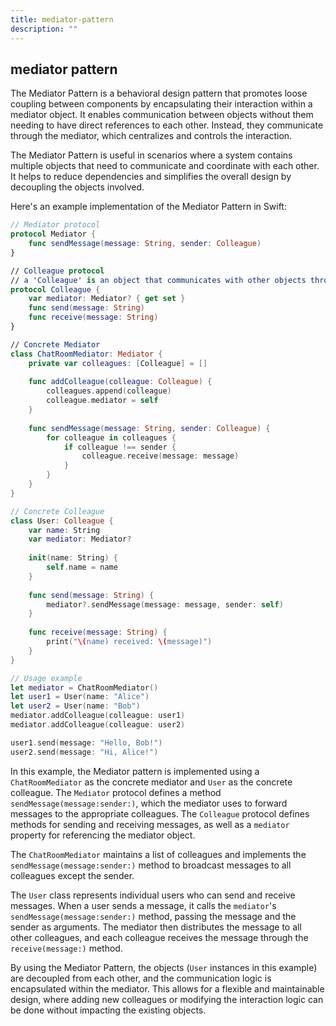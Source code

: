 ```yaml
---
title: mediator-pattern
description: ""
---
```

## mediator pattern

The Mediator Pattern is a behavioral design pattern that promotes loose coupling between components by encapsulating their interaction within a mediator object. It enables communication between objects without them needing to have direct references to each other. Instead, they communicate through the mediator, which centralizes and controls the interaction.

The Mediator Pattern is useful in scenarios where a system contains multiple objects that need to communicate and coordinate with each other. It helps to reduce dependencies and simplifies the overall design by decoupling the objects involved.

Here's an example implementation of the Mediator Pattern in Swift:

```swift
// Mediator protocol
protocol Mediator {
    func sendMessage(message: String, sender: Colleague)
}

// Colleague protocol
// a 'Colleague' is an object that communicates with other objects through a mediator
protocol Colleague {
    var mediator: Mediator? { get set }
    func send(message: String)
    func receive(message: String)
}

// Concrete Mediator
class ChatRoomMediator: Mediator {
    private var colleagues: [Colleague] = []
    
    func addColleague(colleague: Colleague) {
        colleagues.append(colleague)
        colleague.mediator = self
    }
    
    func sendMessage(message: String, sender: Colleague) {
        for colleague in colleagues {
            if colleague !== sender {
                colleague.receive(message: message)
            }
        }
    }
}

// Concrete Colleague
class User: Colleague {
    var name: String
    var mediator: Mediator?
    
    init(name: String) {
        self.name = name
    }
    
    func send(message: String) {
        mediator?.sendMessage(message: message, sender: self)
    }
    
    func receive(message: String) {
        print("\(name) received: \(message)")
    }
}

// Usage example
let mediator = ChatRoomMediator()
let user1 = User(name: "Alice")
let user2 = User(name: "Bob")
mediator.addColleague(colleague: user1)
mediator.addColleague(colleague: user2)

user1.send(message: "Hello, Bob!")
user2.send(message: "Hi, Alice!")
```

In this example, the Mediator pattern is implemented using a `ChatRoomMediator` as the concrete mediator and `User` as the concrete colleague. The `Mediator` protocol defines a method `sendMessage(message:sender:)`, which the mediator uses to forward messages to the appropriate colleagues. The `Colleague` protocol defines methods for sending and receiving messages, as well as a `mediator` property for referencing the mediator object.

The `ChatRoomMediator` maintains a list of colleagues and implements the `sendMessage(message:sender:)` method to broadcast messages to all colleagues except the sender.

The `User` class represents individual users who can send and receive messages. When a user sends a message, it calls the `mediator`'s `sendMessage(message:sender:)` method, passing the message and the sender as arguments. The mediator then distributes the message to all other colleagues, and each colleague receives the message through the `receive(message:)` method.

By using the Mediator Pattern, the objects (`User` instances in this example) are decoupled from each other, and the communication logic is encapsulated within the mediator. This allows for a flexible and maintainable design, where adding new colleagues or modifying the interaction logic can be done without impacting the existing objects.

